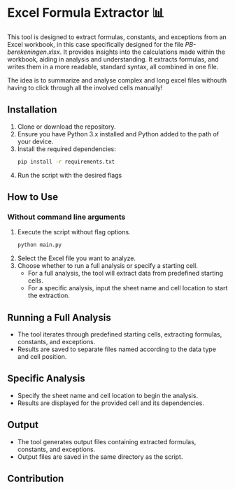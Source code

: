 # Excel Formula Extractor 📊

This tool is designed to extract formulas, constants, and exceptions from an Excel workbook, in this case specifically designed for the file _PB-berekeningen.xlsx_. It provides insights into the calculations made within the workbook, aiding in analysis and understanding. It extracts formulas, and writes them in a more readable, standard syntax, all combined in one file.

The idea is to summarize and analyse complex and long excel files withouth having to click through all the involved cells manually!

## Installation 
1. Clone or download the repository.
2. Ensure you have Python 3.x installed and Python added to the path of your device.
3. Install the required dependencies:
    ```bash
    pip install -r requirements.txt
    ```
4. Run the script with the desired flags

## How to Use
### Without command line arguments
1. Execute the script without flag options.
    ```Python
    python main.py
    ```
2. Select the Excel file you want to analyze.
3. Choose whether to run a full analysis or specify a starting cell.
    - For a full analysis, the tool will extract data from predefined starting cells.
    - For a specific analysis, input the sheet name and cell location to start the extraction.

## Running a Full Analysis
- The tool iterates through predefined starting cells, extracting formulas, constants, and exceptions.
- Results are saved to separate files named according to the data type and cell position.

## Specific Analysis
- Specify the sheet name and cell location to begin the analysis.
- Results are displayed for the provided cell and its dependencies.

## Output
- The tool generates output files containing extracted formulas, constants, and exceptions.
- Output files are saved in the same directory as the script.

## Contribution